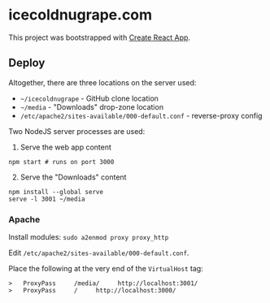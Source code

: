 # icecoldnugrape.com
This project was bootstrapped with [Create React App](https://github.com/facebookincubator/create-react-app).

## Deploy
Altogether, there are three locations on the server used:
* `~/icecoldnugrape` - GitHub clone location
* `~/media` - "Downloads" drop-zone location
* `/etc/apache2/sites-available/000-default.conf` - reverse-proxy config

Two NodeJS server processes are used:
1. Serve the web app content
```
npm start # runs on port 3000
```
2. Serve the "Downloads" content
```
npm install --global serve
serve -l 3001 ~/media
```

### Apache
Install modules:
`sudo a2enmod proxy proxy_http`

Edit `/etc/apache2/sites-available/000-default.conf`.

Place the following at the very end of the `VirtualHost` tag:
```
>   ProxyPass     /media/     http://localhost:3001/
>   ProxyPass     /     http://localhost:3000/
```

